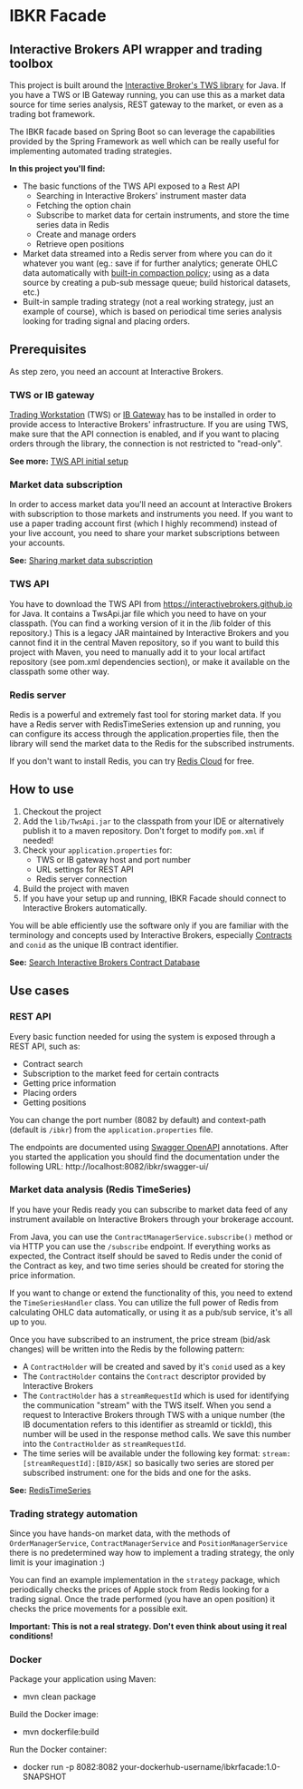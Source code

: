 # IBKR Facade
## Interactive Brokers API wrapper and trading toolbox 
This project is built around the [Interactive Broker's TWS library](https://interactivebrokers.github.io/tws-api/) for Java. If you have a TWS or IB Gateway running, you can use this as a market data source for time series analysis, REST gateway to the market, or even as a trading bot framework.

The IBKR facade based on Spring Boot so can leverage the capabilities provided by the Spring Framework as well which can be really useful for implementing automated trading strategies. 

**In this project you'll find:**

- The basic functions of the TWS API exposed to a Rest API
    - Searching in Interactive Brokers' instrument master data
    - Fetching the option chain
    - Subscribe to market data for certain instruments, and store the time series data in Redis
    - Create and manage orders
    - Retrieve open positions
- Market data streamed into a Redis server from where you can do it whatever you want (eg.: save if for further analytics; generate OHLC data automatically with [built-in compaction policy](https://redis.io/docs/stack/timeseries/configuration/#compaction_policy-policy); using as a data source by creating a pub-sub message queue; build historical datasets, etc.)
- Built-in sample trading strategy (not a real working strategy, just an example of course), which is based on periodical time series analysis looking for trading signal and placing orders.


## Prerequisites
As step zero, you need an account at Interactive Brokers.

### TWS or IB gateway
[Trading Workstation](https://www.interactivebrokers.com/en/index.php?f=14099#tws-software) (TWS) or [IB Gateway](https://www.interactivebrokers.com/en/?f=/en/trading/ibgateway-stable.php) has to be installed in order to provide access to Interactive Brokers' infrastructure. If you are using TWS, make sure that the API connection is enabled, and if you want to placing orders through the library, the connection is not restricted to "read-only".

**See more:** [TWS API initial setup](https://interactivebrokers.github.io/tws-api/initial_setup.html)

### Market data subscription
In order to access market data you'll need an account at Interactive Brokers with subscription to those markets and instruments you need. If you want to use a paper trading account first (which I highly recommend) instead of your live account, you need to share your market subscriptions between your accounts.

**See:** [Sharing market data subscription](https://interactivebrokers.github.io/tws-api/market_data.html#paper_sharing)

### TWS API
You have to download the TWS API from https://interactivebrokers.github.io for Java. It contains a TwsApi.jar file which you need to have on your classpath. (You can find a working version of it in the /lib folder of this repository.) This is a legacy JAR maintained by Interactive Brokers and you cannot find it in the central Maven repository, so if you want to build this project with Maven, you need to manually add it to your local artifact repository (see pom.xml dependencies section), or make it available on the classpath some other way.

### Redis server
Redis is a powerful and extremely fast tool for storing market data. If you have a Redis server with RedisTimeSeries extension up and running, you can configure its access through the application.properties file, then the library will send the market data to the Redis for the subscribed instruments.

If you don't want to install Redis, you can try [Redis Cloud](https://redis.com/try-free/) for free.

## How to use
1. Checkout the project
2. Add the `lib/TwsApi.jar` to the classpath from your IDE or alternatively publish it to a maven repository. Don't forget to modify `pom.xml` if needed!
3. Check your `application.properties` for:
   - TWS or IB gateway host and port number
   - URL settings for REST API
   - Redis server connection 
4. Build the project with maven
5. If you have your setup up and running, IBKR Facade should connect to Interactive Brokers automatically.

You will be able efficiently use the software only if you are familiar with the terminology and concepts used by Interactive Brokers, especially [Contracts](https://interactivebrokers.github.io/tws-api/contracts.html) and `conid` as the unique IB contract identifier.

**See:** [Search Interactive Brokers Contract Database](https://www.interactivebrokers.com/en/index.php?f=463) 

## Use cases

### REST API
Every basic function needed for using the system is exposed through a REST API, such as:
- Contract search
- Subscription to the market feed for certain contracts
- Getting price information
- Placing orders
- Getting positions

You can change the port number (8082 by default) and context-path (default is `/ibkr`) from the `application.properties` file.

The endpoints are documented using [Swagger OpenAPI](http://swagger.io) annotations. After you started the application you should find the documentation under the following URL: http://localhost:8082/ibkr/swagger-ui/

### Market data analysis (Redis TimeSeries)
If you have your Redis ready you can subscribe to market data feed of any instrument available on Interactive Brokers through your brokerage account.

From Java, you can use the `ContractManagerService.subscribe()` method or via HTTP you can use the `/subscribe` endpoint. If everything works as expected, the Contract itself should be saved to Redis under the conid of the Contract as key, and two time series should be created for storing the price information.

If you want to change or extend the functionality of this, you need to extend the `TimeSeriesHandler` class. You can utilize the full power of Redis from calculating OHLC data automatically, or using it as a pub/sub service, it's all up to you. 

Once you have subscribed to an instrument, the price stream (bid/ask changes) will be written into the Redis by the following pattern:
- A `ContractHolder` will be created and saved by it's `conid` used as a key
- The `ContractHolder` contains the `Contract` descriptor provided by Interactive Brokers
- The `ContractHolder` has a `streamRequestId` which is used for identifying the communication "stream" with the TWS itself. When you send a request to Interactive Brokers through TWS with a unique number (the IB documentation refers to this identifier as streamId or tickId), this number will be used in the response method calls. We save this number into the `ContractHolder` as `streamRequestId`.
- The time series will be available under the following key format: `stream:[streamRequestId]:[BID/ASK]` so basically two series are stored per subscribed instrument: one for the bids and one for the asks.

**See:** [RedisTimeSeries](https://redis.io/docs/stack/timeseries)

### Trading strategy automation
Since you have hands-on market data, with the methods of `OrderManagerService`, `ContractManagerService` and `PositionManagerService` there is no predetermined way how to implement a trading strategy, the only limit is your imagination :)  

You can find an example implementation in the `strategy` package, which periodically checks the prices of Apple stock from Redis looking for a trading signal. Once the trade performed (you have an open position) it checks the price movements for a possible exit.

**Important: This is not a real strategy. Don't even think about using it real conditions!**

### Docker
Package your application using Maven:  
- mvn clean package

Build the Docker image:  
- mvn dockerfile:build

Run the Docker container:  
- docker run -p 8082:8082 your-dockerhub-username/ibkrfacade:1.0-SNAPSHOT